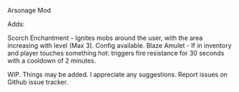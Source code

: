 Arsonage Mod

Adds:

Scorch Enchantment - Ignites mobs around the user, with the area increasing with level (Max 3). Config available.
Blaze Amulet - If in inventory and player touches something hot: triggers fire resistance for 30 seconds with a cooldown of 2 minutes.

WIP. Things may be added. I appreciate any suggestions. Report issues on Github issue tracker.
